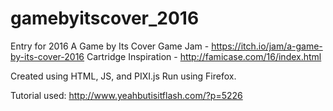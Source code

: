 # gamebyitscover_2016
Entry for 2016 A Game by Its Cover Game Jam - https://itch.io/jam/a-game-by-its-cover-2016
Cartridge Inspiration - http://famicase.com/16/index.html

Created using HTML, JS, and PIXI.js
Run using Firefox.

Tutorial used:
http://www.yeahbutisitflash.com/?p=5226
